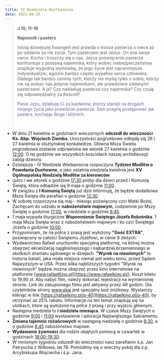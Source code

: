 ```yaml
---
title: IV Niedziela Wielkanocna
date: 2021-04-25
---
```


> **J 10, 11-18**
>
> **Najemnik i pasterz**
>
> Istotą dzisiejszej Ewangelii jest prawda o trosce pasterza o owce aż po oddanie za nie życia. Tym pasterzem jest Jezus. On zna swoje owce. Kocha i troszczy się o nas. Jezus poświęcenie pasterza konfrontuje z postawą najemnika, który wobec niebezpieczeństwa znajduje wygodną wymówkę, że jego życie jest najcenniejsze. Indywidualizm, egoizm bardzo często wypełnia serce człowieka. Dlatego tak bardzo cenimy tych, którzy nie myślą tylko o sobie, którzy nie są wobec nas jedynie najemnikami, ale prawdziwie oddanymi pasterzami. A ja? Czy naśladuję pasterza czy najemnika? Czy czuję się odpowiedzialny za Kościół?
>
> <span style="color: #666699;">Panie Jezu, dziękuję Ci za kapłanów, którzy stanęli na drogach mojego życia jako prawdziwi pasterze. Sam pragnę postępować jak pasterz, kochając Boga i bliźnich. </span>
>
> &nbsp;

- W dniu 21 kwietnia w godzinach wieczornych **odszedł do wieczności Ks. Abp. Wojciech Ziemba**. Uroczystości pogrzebowe odbędą się 26 i 27 kwietnia w olsztyńskiej konkatedrze. Główna Msza Świeta pogrzebowa zostanie odprawiona we wtorek 27 kwietnia o godzinie <u>12:00</u>. O tej godzinie we wszystkich kosciołach naszej archidiecezji zabiją dzwony.
- Dzisiejsza - IV Niedziela Wielkanocna rozpoczyna **Tydzień Modlitw o Powołania Duchowne**, a jako ostatnia niedziela kwietnia jest **XV Ogólnopolską Niedzielą Modlitw za kierowców**.
- Jutro i we wtorek o godzinie <u>17:30</u> próby dla dzieci przed I Komunią Świętą, która odbędzie się 9 maja o godzinie <u>11:00</u>.
- W związku z **I Komunią Świętą** już dziś informuję, że będzie dodatkowa Msza Święta dla parafian o godzinie <u>12:30</u>.
- W sobotę rozpoczyna się maj - miesiąc poświęcony czci Matki Bożej. Zachęcam do udziału w **nabożeństwie majowym**, codziennie po Mszy Świętej o godzinie <u>17:00</u>, w niedziele o godzinie <u>8:45</u>.
- 1 maja wypada liturgiczne **Wspomnienie Świętego Józefa Robotnika**. 1 maja Msza Święta wraz z nabożeństwem majowym i ku czci Świętego Józefa o godzinie <u>10:00</u>.
- Przypominam, że na półce z prasą jest wyłożony **"Gość EXTRA"**, poświęcony w całości Świętemu Józefowi, w cenie 9 złotych.
- Wydawnictwo Rafael uruchomiło specjalną platformę, na której można obejrzeć ekranizację najgłośniejszego i najbardziej brzemiennego w skutkach dramatu sądowego w dziejach. **"Wyrok na niewinnych"** to historia batalii, jaka miała miejsce niemal pół wieku temu, przed Sądem Najwyższym w USA. Przez kilka najbliższych tygodni "Wyrok na niewinnych" będzie można obejrzeć przez kino internetowe na platformie [www.rafaelKino.pl](https://www.rafaelkino.pl/). Koszt biletu to 19,90 zł. Aby nabyć film, należy dokonać rejestracji na wymienionej stronie. Link do zakupionego filmu jest aktywny przez 48 godzin. Dla czytelników strony www.ekai jest specjalny kod zniżkowy. Wystarczy kliknąć w link [https://rafaelkino.pl/p-40](https://rafaelkino.pl/p-40), by otrzymać aż 25% rabatu. Informacje na ten temat znajdują się na ulotkach, które są wyłożone na półce z prasą i przy wyjściu głównym.
- Następna niedziela to **I niedziela miesiąca**. W czasie Mszy Świętych o godzinie <u>9:00</u> i <u>11:00</u> wystawienie i adoracja Najświętszego Sakramentu.
- **Zmiana tajemnic różańcowych** w następną niedzielę o godzinie <u>8:30</u>, a o godzinie <u>8:45</u> nabożeństwo majowe.
- **Wydawanie żywności** dla rodzin objętych pomocą w czwartek w godzinach <u>18:00-19:30</u>.
- W minionym tygodniu odszedł do wieczności nasz parafianin ś.p. Jan Patryucha z Wilkowa, lat 78. Pomódlmy się o wieczny pokój dla ś.p. Arcybiskupa Wojciecha i ś.p. Jana.
